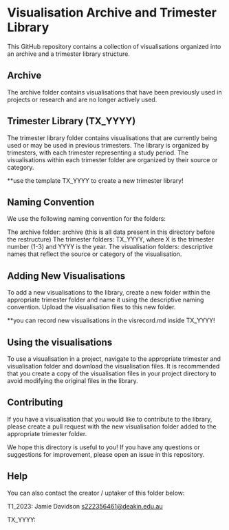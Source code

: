# Visualisation Archive and Trimester Library

This GitHub repository contains a collection of visualisations organized into an archive and a trimester library structure.

## Archive

The archive folder contains visualisations that have been previously used in projects or research and are no longer actively used.

## Trimester Library (TX_YYYY)

The trimester library folder contains visualisations that are currently being used or may be used in previous trimesters. The library is organized by trimesters, with each trimester representing a study period. The visualisations within each trimester folder are organized by their source or category.

\*\*use the template TX_YYYY to create a new trimester library!

## Naming Convention

We use the following naming convention for the folders:

The archive folder: archive (this is all data present in this directory before the restructure)
The trimester folders: TX_YYYY, where X is the trimester number (1-3) and YYYY is the year.
The visualisation folders: descriptive names that reflect the source or category of the visualisation.

## Adding New Visualisations

To add a new visualisations to the library, create a new folder within the appropriate trimester folder and name it using the descriptive naming convention. Upload the visualisation files to this new folder.

\*\*you can record new visualisations in the visrecord.md inside TX_YYYY!

## Using the visualisations

To use a visualisation in a project, navigate to the appropriate trimester and visualisation folder and download the visualisation files. It is recommended that you create a copy of the visualisation files in your project directory to avoid modifying the original files in the library.

## Contributing

If you have a visualisation that you would like to contribute to the library, please create a pull request with the new visualisation folder added to the appropriate trimester folder.

We hope this directory is useful to you! If you have any questions or suggestions for improvement, please open an issue in this repository.

## Help

You can also contact the creator / uptaker of this folder below:

T1_2023: Jamie Davidson s222356461@deakin.edu.au

TX_YYYY:
